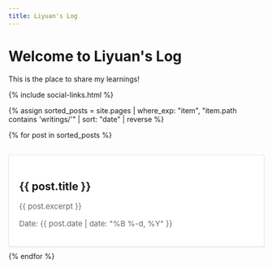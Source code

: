 ```yaml
---
title: Liyuan's Log
---
```


# Welcome to Liyuan's Log

This is the place to share my learnings!

{% include social-links.html %}

<style>
.post-container {
  margin-top: 30px;
  margin-bottom: 10px;
}

a.post-link {
  display: block;
  text-decoration: none;
  color: inherit;
}

.post-box {
  border: 1px solid #e8e8e8;
  border-radius: 4px;
  padding: 20px;
  background-color: #fff;
  box-shadow: 0 1px 3px rgba(0,0,0,0.1);
}

.post-box:hover {
  box-shadow: 0 2px 5px rgba(0,0,0,0.2);
}

.main-content .post-box h2.post-title {
  color: #000000;
  margin-top: 0;
}

.post-date {
  color: #666;
  font-style: normal;
  margin-bottom: 15px;
  font-size: 15px;
}

.post-content {
  color: #666;
  font-size: 15px;
}

/* Override any Cayman theme link colors for the entire box */
.main-content .post-link:hover {
  text-decoration: none;
}

.main-content .post-box h2.post-title a {
  color: #000000;
}
</style>

{% assign sorted_posts = site.pages | where_exp: "item", "item.path contains 'writings/'" | sort: "date" | reverse %}

{% for post in sorted_posts %}
<div class="post-container">
  <a class="post-link" href="{{ post.url | relative_url }}">
    <div class="post-box">
      <h2 class="post-title">{{ post.title }}</h2>
      <div class="post-content">
        {{ post.excerpt }}
      </div>
      <p class="post-date">Date: {{ post.date | date: "%B %-d, %Y" }}</p>
    </div>
  </a>
</div>
{% endfor %}
